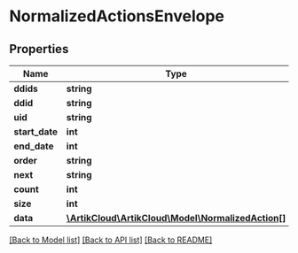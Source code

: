 # NormalizedActionsEnvelope

## Properties
Name | Type | Description | Notes
------------ | ------------- | ------------- | -------------
**ddids** | **string** |  | [optional] 
**ddid** | **string** |  | [optional] 
**uid** | **string** |  | [optional] 
**start_date** | **int** |  | [optional] 
**end_date** | **int** |  | [optional] 
**order** | **string** |  | [optional] 
**next** | **string** |  | [optional] 
**count** | **int** |  | 
**size** | **int** |  | 
**data** | [**\ArtikCloud\ArtikCloud\Model\NormalizedAction[]**](NormalizedAction.md) |  | 

[[Back to Model list]](../README.md#documentation-for-models) [[Back to API list]](../README.md#documentation-for-api-endpoints) [[Back to README]](../README.md)


